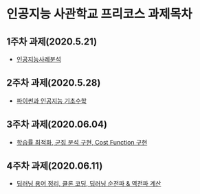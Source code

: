 # 인공지능 사관학교 프리코스 과제목차

## 1주차 과제(2020.5.21)
 - [인공지능사례분석](https://github.com/HERIUN/INSAGWAN/blob/master/%EA%B3%BC%EC%A0%9C1%EC%A3%BC%EC%B0%A8.ipynb)

## 2주차 과제(2020.5.28)
 - [파이썬과 인공지능 기초수학](https://github.com/HERIUN/INSAGWAN/blob/master/2%EC%A3%BC%EC%B0%A8%EA%B3%BC%EC%A0%9C.ipynb)

## 3주차 과제(2020.06.04)
 - [학습률 최적화, 군집 분석 구현, Cost Function 구현](https://github.com/HERIUN/INSAGWAN/blob/master/3%EC%A3%BC%EC%B0%A8_%EA%B3%BC%EC%A0%9C.ipynb)
 
## 4주차 과제(2020.06.11)
 - [딥러닝 용어 정리, 클론 코딩, 딥러닝 순전파 & 역전파 계산](https://github.com/HERIUN/INSAGWAN/blob/master/4%EC%A3%BC%EC%B0%A8_%EA%B3%BC%EC%A0%9C.ipynb)
